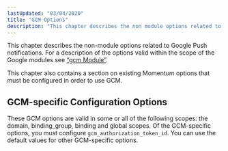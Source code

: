 ```yaml
---
lastUpdated: "03/04/2020"
title: "GCM Options"
description: "This chapter describes the non module options related to Google Push notifications For a description of the options valid within the scope of the Google modules see Section 6 1 gcm Module This chapter also contains a section on existing Momentum options that must be configured in order to use..."
---
```



This chapter describes the non-module options related to Google Push notifications. For a description of the options valid within the scope of the Google modules see [“gcm Module”](/momentum/3/3-push/push-gcm-modules#push.modules.gcm).

This chapter also contains a section on existing Momentum options that must be configured in order to use GCM.

## <a name="push.gcm.gcm-specific.options"></a> GCM-specific Configuration Options

These GCM options are valid in some or all of the following scopes: the domain, binding_group, binding and global scopes. Of the GCM-specific options, you must configure `gcm_authorization_token_id`. You can use the default values for other GCM-specific options.